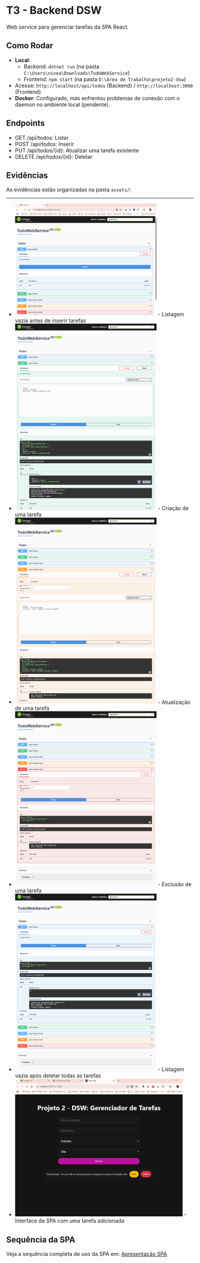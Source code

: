 # T3 - Backend DSW
Web service para gerenciar tarefas da SPA React.

## Como Rodar
- **Local**: 
  - Backend: `dotnet run` (na pasta `C:\Users\nivea\Downloads\TodoWebService`)
  - Frontend: `npm start` (na pasta `D:\Área de Trabalho\projeto2-dsw`)
- Acesse: `http://localhost/api/todos` (Backend) / `http://localhost:3000` (Frontend)
- **Docker**: Configurado, mas enfrentou problemas de conexão com o daemon no ambiente local (pendente).

## Endpoints
- GET /api/todos: Listar
- POST /api/todos: Inserir
- PUT /api/todos/{id}: Atualizar uma tarefa existente
- DELETE /api/todos/{id}: Deletar

## Evidências
As evidências estão organizadas na pasta `assets/`:
- ---
- <img src="assets/GET_inicial.png" alt="[GET]" width="380"/> - Listagem vazia antes de inserir tarefas
- <img src="assets/Post.png" alt="[POST]" width="380"/> - Criação de uma tarefa
- <img src="assets/Put.png" alt="[PUT]" width="380"/> - Atualização de uma tarefa
- <img src="assets/Delete.png" alt="[DELETE]" width="380"/> - Exclusão de uma tarefa
- <img src="assets/GET_apos_delete.png" alt="[GET]" width="380"/> - Listagem vazia após deletar todas as tarefas
- <img src="assets/spa.png" alt="[SPA]" width="450"/> - Interface da SPA com uma tarefa adicionada

## Sequência da SPA
Veja a sequência completa de uso da SPA em: [Apresentação SPA](assets/Apresentacao_SPA_Niveah4_500028.pdf)